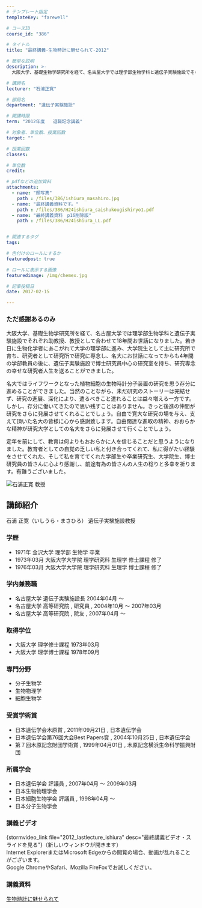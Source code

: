 ```yaml
---
# テンプレート指定
templateKey: "farewell"

# コースID
course_id: "386"

# タイトル
title: "最終講義-生物時計に魅せられて-2012"

# 簡単な説明
description: >-
  大阪大学、基礎生物学研究所を経て、名古屋大学では理学部生物学科と遺伝子実験施設でそれぞれ助教授、教授として合わせて18年間お世話になりました。若き日に生物化学者にあこがれて大学の理学部に進み、大学...

# 講師名
lecturer: "石浦正寛"

# 部局名
department: "遺伝子実験施設"

# 開講時限
term: "2012年度	退職記念講義"

# 対象者、単位数、授業回数
target: ""

# 授業回数
classes: 

# 単位数
credit: 

# pdfなどの追加資料
attachments: 
  - name: "顔写真" 
    path : /files/386/ishiura_masahiro.jpg
  - name: "最終講義資料です。" 
    path : /files/386/H24ishiura_saishukougishiryo1.pdf
  - name: "最終講義資料　p16削除版" 
    path : /files/386/H24ishiura_LL.pdf


# 関連するタグ
tags:

# 色付けのロールにするか
featuredpost: true

# ロールに表示する画像
featuredimage: /img/chemex.jpg

# 記事投稿日
date: 2017-02-15

---
```

### ただ感謝あるのみ

大阪大学、基礎生物学研究所を経て、名古屋大学では理学部生物学科と遺伝子実験施設でそれぞれ助教授、教授として合わせて18年間お世話になりました。若き日に生物化学者にあこがれて大学の理学部に進み、大学院生として主に研究所で育ち、研究者として研究所で研究に専念し、名大にお世話になってからも4年間の学部教員の後に、遺伝子実験施設で博士研究員中心の研究室を持ち、研究専念の幸せな研究者人生を送ることができました。

名大ではライフワークとなった植物細胞の生物時計分子装置の研究を思う存分に進めることができました。当然のことながら、未だ研究のストーリーは完結せず、研究の進展、深化により、遣るべきこと遣れることは益々増える一方です。 しかし、存分に働いてきたので思い残すことはありません。きっと後進の仲間が研究をさらに発展させてくれることでしょう。自由で寛大な研究の場を与え、支えて頂いた名大の皆様に心から感謝致します。自由闊達な進取の精神、おおらかな精神が研究大学としての名大をさらに発展させて行くことでしょう。

定年を前にして、教育は何よりもおおらかに人を信じることだと思うようになりました。教育者としての自覚の乏しい私と付き合ってくれて、私に得がたい経験をさせてくれた、そして私を育ててくれた学部生や卒業研究生、大学院生、博士研究員の皆さんに心より感謝し、前途有為の皆さんの人生の稔りと多幸を祈ります。有難うございました。

![石浦正寛 教授](/files/386/ishiura_masahiro.jpg) 
## 講師紹介

石浦 正寛（いしうら・まさひろ） 遺伝子実験施設教授 

### 学歴

  * 1971年 金沢大学 理学部 生物学 卒業
  * 1973年03月 大阪大学大学院 理学研究科 生理学 修士課程 修了
  * 1976年03月 大阪大学大学院 理学研究科 生理学 博士課程 修了

### 学内兼務職

  * 名古屋大学 遺伝子実験施設長 2004年04月 〜
  * 名古屋大学 高等研究院 , 研究員 , 2004年10月 〜 2007年03月
  * 名古屋大学 高等研究院 , 院友 , 2007年04月 〜

### 取得学位

  * 大阪大学 理学修士課程 1973年03月
  * 大阪大学 理学博士課程 1978年09月

### 専門分野

  * 分子生物学
  * 生物物理学
  * 細胞生物学

### 受賞学術賞

  * 日本遺伝学会木原賞 , 2011年09月21日 , 日本遺伝学会
  * 日本遺伝学会第76回大会Best Papers賞 , 2004年10月25日 , 日本遺伝学会
  * 第７回木原記念財団学術賞 , 1999年04月01日 , 木原記念横浜生命科学振興財団

### 所属学会

  * 日本遺伝学会 評議員 , 2007年04月 〜 2009年03月
  * 日本生物物理学会
  * 日本細胞生物学会 評議員 , 1998年04月 〜
  * 日本分子生物学会
### 講義ビデオ

{stormvideo_link file="2012_lastlecture_ishiura" desc="最終講義ビデオ・スライドを見る"}（新しいウィンドウが開きます）  
Internet ExplorerまたはMicrosoft Edgeからの閲覧の場合、動画が乱れることがございます。  
Google ChromeやSafari、Mozilla FireFoxでお試しください。 

### 講義資料


[生物時計に魅せられて](/files/386/H24ishiura_LL.pdf) 
